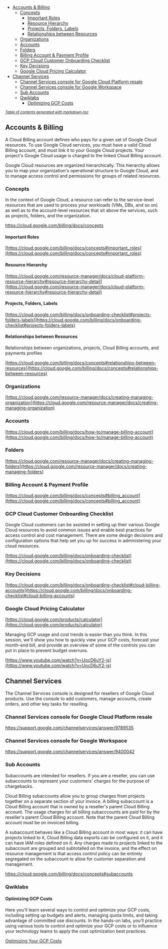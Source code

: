 - [Accounts & Billing](#accounts---billing)
  * [Concepts](#concepts)
    + [Important Roles](#important-roles)
    + [Resource Hierarchy](#resource-hierarchy)
    + [Projects, Folders, Labels](#projects--folders--labels)
    + [Relationships between Resources](#relationships-between-resources)
  * [Organizations](#organizations)
  * [Accounts](#accounts)
  * [Folders](#folders)
  * [Billing Account & Payment Profile](#billing-account---payment-profile)
  * [GCP Cloud Customer Onboarding Checklist](#gcp-cloud-customer-onboarding-checklist)
  * [Key Decisions](#key-decisions)
  * [Google Cloud Pricing Calculator](#google-cloud-pricing-calculator)
- [Channel Services](#channel-services)
  * [Channel Services console for Google Cloud Platform resale](#channel-services-console-for-google-cloud-platform-resale)
  * [Channel Services console for Google Workspace](#channel-services-console-for-google-workspace)
  * [Sub Accounts](#sub-accounts)
  * [Qwiklabs](#qwiklabs)
    + [Optimizing GCP Costs](#optimizing-gcp-costs)

<small><i><a href='http://ecotrust-canada.github.io/markdown-toc/'>Table of contents generated with markdown-toc</a></i></small>

## Accounts & Billing

A Cloud Billing account defines who pays for a given set of Google Cloud resources. To use Google Cloud services, you must have a valid Cloud Billing account, and must link it to your Google Cloud projects. Your project's Google Cloud usage is charged to the linked Cloud Billing account.

Google Cloud resources are organized hierarchically. This hierarchy allows you to map your organization's operational structure to Google Cloud, and to manage access control and permissions for groups of related resources.

### Concepts

In the context of Google Cloud, a resource can refer to the service-level resources that are used to process your workloads (VMs, DBs, and so on) as well as to the account-level resources that sit above the services, such as projects, folders, and the organization.

https://cloud.google.com/billing/docs/concepts

#### Important Roles

[https://cloud.google.com/billing/docs/concepts#important_roles](https://cloud.google.com/billing/docs/concepts#important_roles)


#### Resource Hierarchy

[https://cloud.google.com/resource-manager/docs/cloud-platform-resource-hierarchy#resource-hierarchy-detail](https://cloud.google.com/resource-manager/docs/cloud-platform-resource-hierarchy#resource-hierarchy-detail)


#### Projects, Folders, Labels

[https://cloud.google.com/billing/docs/onboarding-checklist#projects-folders-labels](https://cloud.google.com/billing/docs/onboarding-checklist#projects-folders-labels)


#### Relationships between Resources

Relationships between organizations, projects, Cloud Billing accounts, and payments profiles

[https://cloud.google.com/billing/docs/concepts#relationships-between-resources](https://cloud.google.com/billing/docs/concepts#relationships-between-resources)


### Organizations

[https://cloud.google.com/resource-manager/docs/creating-managing-organization](https://cloud.google.com/resource-manager/docs/creating-managing-organization)


### Accounts

[https://cloud.google.com/billing/docs/how-to/manage-billing-account](https://cloud.google.com/billing/docs/how-to/manage-billing-account)


### Folders

[https://cloud.google.com/resource-manager/docs/creating-managing-folders](https://cloud.google.com/resource-manager/docs/creating-managing-folders)


### Billing Account & Payment Profile

[https://cloud.google.com/billing/docs/concepts#billing_account](https://cloud.google.com/billing/docs/concepts#billing_account)


### GCP Cloud Customer Onboarding Checklist

Google Cloud customers can be assisted in setting up their various Google Cloud resources to avoid common issues and enable best practices for access control and cost management. There are some design decisions and configuration options that help set you up for success in administering your cloud resources.

[https://cloud.google.com/billing/docs/onboarding-checklist](https://cloud.google.com/billing/docs/onboarding-checklist)


### Key Decisions

[https://cloud.google.com/billing/docs/onboarding-checklist#cloud-billing-accounts](https://cloud.google.com/billing/docs/onboarding-checklist#cloud-billing-accounts)


### Google Cloud Pricing Calculator

[https://cloud.google.com/products/calculator](https://cloud.google.com/products/calculator)

Managing GCP usage and cost trends is easier than you think. In this session, we'll show you how to quickly view your GCP costs, forecast your month-end bill, and provide an overview of some of the controls you can put in place to prevent budget overruns.

[https://www.youtube.com/watch?v=UocD6uY2-js](https://www.youtube.com/watch?v=UocD6uY2-js)

## Channel Services

The Channel Services console is designed for resellers of Google Cloud products. Use the console to add customers, manage accounts, create orders, and other key tasks for reselling. 

 

### Channel Services console for Google Cloud Platform resale

https://support.google.com/channelservices/answer/9789535

### Channel Services console for Google Workspace


https://support.google.com/channelservices/answer/9400042

### Sub Accounts

Subaccounts are intended for resellers. If you are a reseller, you can use subaccounts to represent your customers' charges for the purpose of chargebacks.

Cloud Billing subaccounts allow you to group charges from projects together on a separate section of your invoice. A billing subaccount is a Cloud Billing account that is owned by a reseller's parent Cloud Billing account. The usage charges for all billing subacccounts are paid for by the reseller's parent Cloud Billing account. Note that the parent Cloud Billing account must be on invoiced billing.

A subaccount behaves like a Cloud Billing account in most ways: it can have projects linked to it, Cloud Billing data exports can be configured on it, and it can have IAM roles defined on it. Any charges made to projects linked to the subaccount are grouped and subtotalled on the invoice, and the effect on resource management is that access control policy can be entirely segregated on the subaccount to allow for customer separation and management.

https://cloud.google.com/billing/docs/concepts#subaccounts


### Qwiklabs


#### Optimizing GCP Costs

Here you'll learn several ways to control and optimize your GCP costs, including setting up budgets and alerts, managing quota limits, and taking advantage of committed use discounts. In the hands-on labs, you’ll practice using various tools to control and optimize your GCP costs or to influence your technology teams to apply the cost optimization best practices.

[Optimizing Your GCP Costs](https://www.qwiklabs.com/quests/97?catalog_rank=%7B%22rank%22%3A4%2C%22num_filters%22%3A0%2C%22has_search%22%3Atrue%7D&search_id=7468028)

